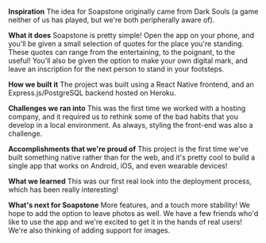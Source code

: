 
**Inspiration**
The idea for Soapstone originally came from Dark Souls (a game neither of us has played, but we're both peripherally aware of).

**What it does**
Soapstone is pretty simple! Open the app on your phone, and you'll be given a small selection of quotes for the place you're standing. These quotes can range from the entertaining, to the poignant, to the useful! You'll also be given the option to make your own digital mark, and leave an inscription for the next person to stand in your footsteps.

**How we built it**
The project was built using a React Native frontend, and an Express.js/PostgreSQL backend hosted on Heroku.

**Challenges we ran into**
This was the first time we worked with a hosting company, and it required us to rethink some of the bad habits that you develop in a local environment. As always, styling the front-end was also a challenge.

**Accomplishments that we're proud of**
This project is the first time we've built something native rather than for the web, and it's pretty cool to build a single app that works on Android, iOS, and even wearable devices!

**What we learned**
This was our first real look into the deployment process, which has been really interesting!

**What's next for Soapstone**
More features, and a touch more stability! We hope to add the option to leave photos as well. We have a few friends who'd like to use the app and we're excited to get it in the hands of real users! We're also thinking of adding support for images.
